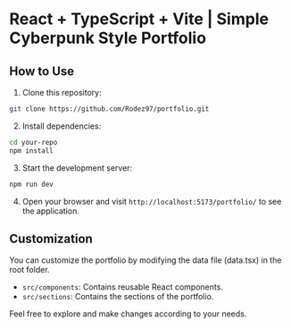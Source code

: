 # React + TypeScript + Vite | Simple Cyberpunk Style Portfolio

## How to Use

1. Clone this repository:

```bash
git clone https://github.com/Rodez97/portfolio.git
```

2. Install dependencies:

```bash
cd your-repo
npm install
```

3. Start the development server:

```bash
npm run dev
```

4. Open your browser and visit `http://localhost:5173/portfolio/` to see the application.

## Customization

You can customize the portfolio by modifying the data file (data.tsx) in the root folder.

- `src/components`: Contains reusable React components.
- `src/sections`: Contains the sections of the portfolio.

Feel free to explore and make changes according to your needs.
